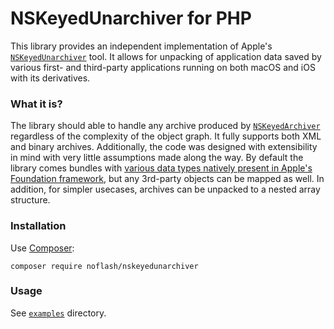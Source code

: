 # NSKeyedUnarchiver for PHP

This library provides an independent implementation of Apple's [`NSKeyedUnarchiver`](https://developer.apple.com/documentation/foundation/nskeyedunarchiver)
tool. It allows for unpacking of application data saved by various first- and third-party applications running on both
macOS and iOS with its derivatives.

### What it is?
The library should able to handle any archive produced by [`NSKeyedArchiver`](https://developer.apple.com/documentation/foundation/nskeyedarchiver)
regardless of the complexity of the object graph. It fully supports both XML and binary archives. Additionally, the code
was designed with extensibility in mind with very little assumptions made along the way. By default the library comes
bundles with [various data types natively present in Apple's Foundation framework](https://github.com/kiler129/NSKeyedUnarchiver/tree/master/src/DTO/Native),
but any 3rd-party objects can be mapped as well. In addition, for simpler usecases, archives can be unpacked to a nested
array structure.


### Installation
Use [Composer](https://getcomposer.org):

```shell
composer require noflash/nskeyedunarchiver
```

### Usage
See [`examples`](examples) directory.
